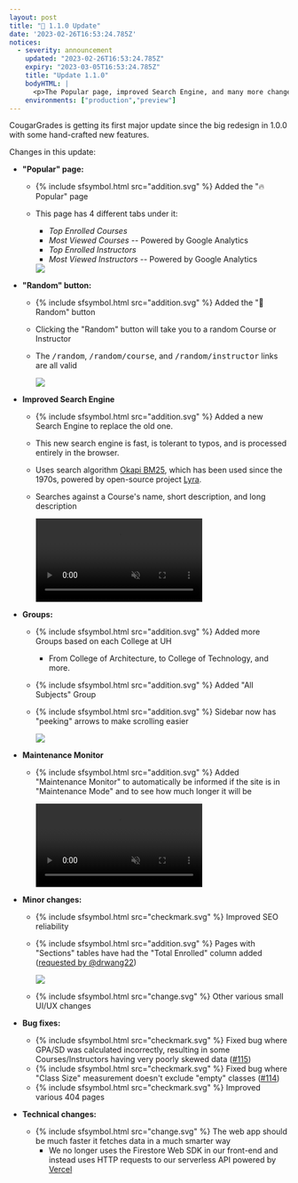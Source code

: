 ```yaml
---
layout: post
title: "🎉 1.1.0 Update"
date: '2023-02-26T16:53:24.785Z'
notices:
  - severity: announcement
    updated: "2023-02-26T16:53:24.785Z"
    expiry: "2023-03-05T16:53:24.785Z"
    title: "Update 1.1.0"
    bodyHTML: |
      <p>The Popular page, improved Search Engine, and many more changes were added. If you're curious, click the link to read the full announcement.</p>
    environments: ["production","preview"]
---
```


CougarGrades is getting its first major update since the big redesign in 1.0.0 with some hand-crafted new features.

Changes in this update:

- **"Popular" page:**
  - {% include sfsymbol.html src="addition.svg" %} Added the "🔥 Popular" page
  - This page has 4 different tabs under it:
    - _Top Enrolled Courses_
    - _Most Viewed Courses_ -- Powered by Google Analytics
    - _Top Enrolled Instructors_
    - _Most Viewed Instructors_ -- Powered by Google Analytics
  
    <img class="lightcontent" src="{{ site.baseurl }}/assets/2023-02-26_001.png">

- **"Random" button:**
  - {% include sfsymbol.html src="addition.svg" %} Added the "🔀 Random" button
  - Clicking the "Random" button will take you to a random Course or Instructor
  - The <kbd>/random</kbd>, <kbd>/random/course</kbd>, and <kbd>/random/instructor</kbd> links are all valid

    <img class="lightcontent" style="max-width:250px;" src="{{ site.baseurl }}/assets/2023-02-26_002.png">

- **Improved Search Engine**
  - {% include sfsymbol.html src="addition.svg" %} Added a new Search Engine to replace the old one.
  - This new search engine is fast, is tolerant to typos, and is processed entirely in the browser.
  - Uses search algorithm [Okapi BM25](https://en.wikipedia.org/wiki/Okapi_BM25), which has been used since the 1970s, powered by open-source project [Lyra](https://github.com/LyraSearch/lyra).
  - Searches against a Course's name, short description, and long description

    <video autoplay loop muted playsinline>
      <source src="{{ site.baseurl }}/assets/2023-02-26_003.webm" type="video/webm">
      <source src="{{ site.baseurl }}/assets/2023-02-26_003.mp4" type="video/mp4">
      Your browser does not support HTML5 video.
    </video>

- **Groups:**
  - {% include sfsymbol.html src="addition.svg" %} Added more Groups based on each College at UH
    - From College of Architecture, to College of Technology, and more.
  - {% include sfsymbol.html src="addition.svg" %} Added "All Subjects" Group
  - {% include sfsymbol.html src="addition.svg" %} Sidebar now has "peeking" arrows to make scrolling easier
  
    <img class="lightcontent" src="{{ site.baseurl }}/assets/2023-02-26_004.png">

- **Maintenance Monitor**
  - {% include sfsymbol.html src="addition.svg" %} Added "Maintenance Monitor" to automatically be informed if the site is in "Maintenance Mode" and to see how much longer it will be

    <video autoplay loop muted playsinline>
      <source src="{{ site.baseurl }}/assets/2023-02-26_005.webm" type="video/webm">
      <source src="{{ site.baseurl }}/assets/2023-02-26_005.mp4" type="video/mp4">
      Your browser does not support HTML5 video.
    </video>

- **Minor changes:**
  - {% include sfsymbol.html src="checkmark.svg" %} Improved SEO reliability
  - {% include sfsymbol.html src="addition.svg" %} Pages with "Sections" tables have had the "Total Enrolled" column added ([requested by @drwang22](https://github.com/cougargrades/web/issues/136))

    <img class="lightcontent" src="{{ site.baseurl }}/assets/2023-02-26_006.png">
  - {% include sfsymbol.html src="change.svg" %} Other various small UI/UX changes

- **Bug fixes:**
  - {% include sfsymbol.html src="checkmark.svg" %} Fixed bug where GPA/SD was calculated incorrectly, resulting in some Courses/Instructors having very poorly skewed data ([#115](https://github.com/cougargrades/web/issues/115))
  - {% include sfsymbol.html src="checkmark.svg" %} Fixed bug where "Class Size" measurement doesn't exclude "empty" classes ([#114](https://github.com/cougargrades/web/issues/114))
  - {% include sfsymbol.html src="checkmark.svg" %} Improved various 404 pages

- **Technical changes:**
  - {% include sfsymbol.html src="change.svg" %} The web app should be much faster it fetches data in a much smarter way
    - We no longer uses the Firestore Web SDK in our front-end and instead uses HTTP requests to our serverless API powered by [Vercel](https://vercel.com/?utm_source=cougargrades&utm_campaign=oss)
